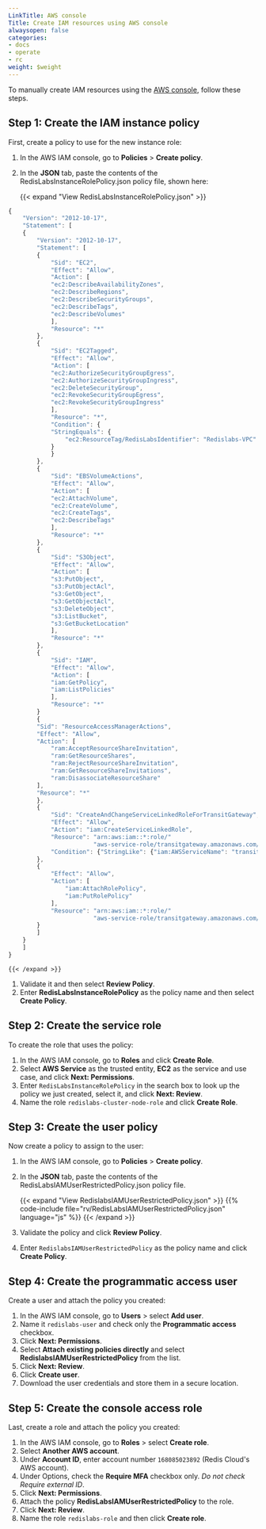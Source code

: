 ```yaml
---
LinkTitle: AWS console
Title: Create IAM resources using AWS console
alwaysopen: false
categories:
- docs
- operate
- rc
weight: $weight
---
```

To manually create IAM resources using the [AWS console](https://console.aws.amazon.com/), follow these steps.

## Step 1: Create the IAM instance policy

First, create a policy to use for the new instance role:

<!-- {{< video "/images/rc/create-instance-role-policy.mp4" "Create an instance role policy" >}} -->

1. In the AWS IAM console, go to **Policies** > **Create policy**.
1. In the **JSON** tab, paste the contents of the RedisLabsInstanceRolePolicy.json policy file, shown here:

    {{< expand "View RedisLabsInstanceRolePolicy.json" >}}
```js
{
    "Version": "2012-10-17",
    "Statement": [
    {
        "Version": "2012-10-17",
        "Statement": [
        {
            "Sid": "EC2",
            "Effect": "Allow",
            "Action": [
            "ec2:DescribeAvailabilityZones",
            "ec2:DescribeRegions",
            "ec2:DescribeSecurityGroups",
            "ec2:DescribeTags",
            "ec2:DescribeVolumes"
            ],
            "Resource": "*"
        },
        {
            "Sid": "EC2Tagged",
            "Effect": "Allow",
            "Action": [
            "ec2:AuthorizeSecurityGroupEgress",
            "ec2:AuthorizeSecurityGroupIngress",
            "ec2:DeleteSecurityGroup",
            "ec2:RevokeSecurityGroupEgress",
            "ec2:RevokeSecurityGroupIngress"
            ],
            "Resource": "*",
            "Condition": {
            "StringEquals": {
                "ec2:ResourceTag/RedisLabsIdentifier": "Redislabs-VPC"
            }
            }
        },
        {
            "Sid": "EBSVolumeActions",
            "Effect": "Allow",
            "Action": [
            "ec2:AttachVolume",
            "ec2:CreateVolume",
            "ec2:CreateTags",
            "ec2:DescribeTags"
            ],
            "Resource": "*"
        },
        {
            "Sid": "S3Object",
            "Effect": "Allow",
            "Action": [
            "s3:PutObject",
            "s3:PutObjectAcl",
            "s3:GetObject",
            "s3:GetObjectAcl",
            "s3:DeleteObject",
            "s3:ListBucket",
            "s3:GetBucketLocation"
            ],
            "Resource": "*"
        },
        {
            "Sid": "IAM",
            "Effect": "Allow",
            "Action": [
            "iam:GetPolicy",
            "iam:ListPolicies"
            ],
            "Resource": "*"
        }
        {
        "Sid": "ResourceAccessManagerActions",
        "Effect": "Allow",
        "Action": [
            "ram:AcceptResourceShareInvitation",
            "ram:GetResourceShares",
            "ram:RejectResourceShareInvitation",
            "ram:GetResourceShareInvitations",
            "ram:DisassociateResourceShare"
        ],
        "Resource": "*"
        },
        {
            "Sid": "CreateAndChangeServiceLinkedRoleForTransitGateway",
            "Effect": "Allow",
            "Action": "iam:CreateServiceLinkedRole",
            "Resource": "arn:aws:iam::*:role/"
                        "aws-service-role/transitgateway.amazonaws.com/AWSServiceRoleForVPCTransitGateway*",
            "Condition": {"StringLike": {"iam:AWSServiceName": "transitgateway.amazonaws.com"}}
        },
        {
            "Effect": "Allow",
            "Action": [
                "iam:AttachRolePolicy",
                "iam:PutRolePolicy"
            ],
            "Resource": "arn:aws:iam::*:role/"
                        "aws-service-role/transitgateway.amazonaws.com/AWSServiceRoleForVPCTransitGateway*"
        }
        ]
    }
    ]
}
```
    {{< /expand >}}


1. Validate it and then select **Review Policy**.
1. Enter **RedisLabsInstanceRolePolicy** as the policy name and then select **Create Policy**.

## Step 2: Create the service role

To create the role that uses the policy:

<!-- {{< video "/images/rc/create-cluster-node-role.mp4" "Create a cluster node role" >}} -->

1. In the AWS IAM console, go to **Roles** and click **Create Role**.
1. Select **AWS Service** as the trusted entity, **EC2** as the service
    and use case, and click **Next: Permissions**.
1. Enter `RedisLabsInstanceRolePolicy` in the search box to look up the policy we just created,
    select it, and click **Next: Review**.
1. Name the role `redislabs-cluster-node-role` and click **Create Role**.

## Step 3: Create the user policy

Now create a policy to assign to the user:

<!-- {{< video "/images/rc/create-instance-user-policy.mp4" "Create an instance user policy" >}} -->

1. In the AWS IAM console, go to **Policies** > **Create policy**.
1. In the **JSON** tab, paste the contents of the RedisLabsIAMUserRestrictedPolicy.json policy file.

    {{< expand "View RedislabsIAMUserRestrictedPolicy.json" >}}
{{% code-include file="rv/RedisLabsIAMUserRestrictedPolicy.json" language="js" %}}
    {{< /expand >}}

1. Validate the policy and click **Review Policy**.
1. Enter `RedislabsIAMUserRestrictedPolicy` as the policy name and click **Create Policy**.

## Step 4: Create the programmatic access user

Create a user and attach the policy you created:

<!-- {{< video "/images/rc/create-programmatic-user.mp4" "Create programmatic user" >}} -->

1. In the AWS IAM console, go to **Users** > select **Add user**.
1. Name it `redislabs-user` and check only the **Programmatic access** checkbox.
1. Click **Next: Permissions**.
1. Select **Attach existing policies directly** and select
    **RedislabsIAMUserRestrictedPolicy** from the list.
1. Click **Next: Review**.
1. Click **Create user**.
1. Download the user credentials and store them in a secure location.

## Step 5: Create the console access role

Last, create a role and attach the policy you created:

<!-- {{< video "/images/rc/create-console-access-role.mp4" "Create console access user" >}} -->

1. In the AWS IAM console, go to **Roles** > select **Create role**.
1. Select **Another AWS account**.
1. Under **Account ID**, enter account number `168085023892` (Redis Cloud's AWS account).
1. Under Options, check the **Require MFA** checkbox only. *Do not check Require external ID*.
1. Click **Next: Permissions**.
1. Attach the policy **RedisLabsIAMUserRestrictedPolicy** to the role.
1. Click **Next: Review**.
1. Name the role `redislabs-role` and then click **Create role**.
